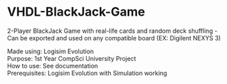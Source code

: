 # VHDL-BlackJack-Game
2-Player BlackJack Game with real-life cards and random deck shuffling - Can be exported and used on any compatible board (EX: Digilent NEXYS 3)

Made using: Logisim Evolution\
Purpose: 1st Year CompSci University Project\
How to use: See documentation \
Prerequisites: Logisim Evolution with Simulation working
